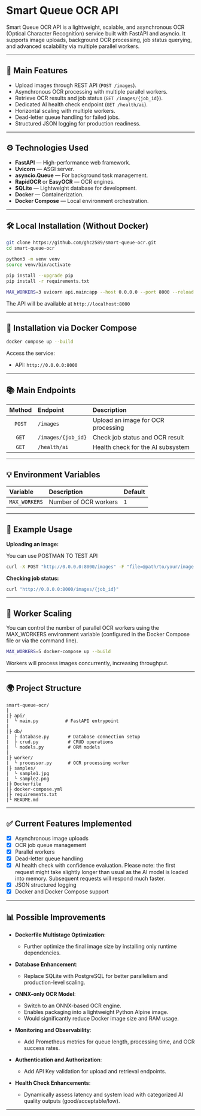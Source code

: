 # Smart Queue OCR API

Smart Queue OCR API is a lightweight, scalable, and asynchronous OCR (Optical Character Recognition) service built with FastAPI and asyncio. It supports image uploads, background OCR processing, job status querying, and advanced scalability via multiple parallel workers.

---

## 🚀 Main Features

- Upload images through REST API (`POST /images`).
- Asynchronous OCR processing with multiple parallel workers.
- Retrieve OCR results and job status (`GET /images/{job_id}`).
- Dedicated AI health check endpoint (`GET /health/ai`).
- Horizontal scaling with multiple workers.
- Dead-letter queue handling for failed jobs.
- Structured JSON logging for production readiness.

---

## ⚙️ Technologies Used

- **FastAPI** — High-performance web framework.
- **Uvicorn** — ASGI server.
- **asyncio.Queue** — For background task management.
- **RapidOCR** or **EasyOCR** — OCR engines.
- **SQLite** — Lightweight database for development.
- **Docker** — Containerization.
- **Docker Compose** — Local environment orchestration.

---

## 🛠️ Local Installation (Without Docker)

```bash
git clone https://github.com/ghc2589/smart-queue-ocr.git
cd smart-queue-ocr

python3 -m venv venv
source venv/bin/activate

pip install --upgrade pip
pip install -r requirements.txt

MAX_WORKERS=3 uvicorn api.main:app --host 0.0.0.0 --port 8000 --reload
```

The API will be available at `http://localhost:8000`

---

## 🐳 Installation via Docker Compose

```bash
docker compose up --build
```

Access the service:

- API: `http://0.0.0.0:8000`

---

## 📚 Main Endpoints

| Method | Endpoint | Description |
|:------:|:---------|:------------|
| `POST` | `/images` | Upload an image for OCR processing |
| `GET` | `/images/{job_id}` | Check job status and OCR result |
| `GET` | `/health/ai` | Health check for the AI subsystem |

---

## 💡 Environment Variables

| Variable | Description | Default |
|:---------|:------------|:--------|
| `MAX_WORKERS` | Number of OCR workers | `1` |

---

## 🎯 Example Usage

**Uploading an image:**

You can use POSTMAN TO TEST API

```bash
curl -X POST "http://0.0.0.0:8000/images" -F "file=@path/to/your/image.jpg"
```

**Checking job status:**

```bash
curl "http://0.0.0.0:8000/images/{job_id}"
```

---

## 🔄 Worker Scaling

You can control the number of parallel OCR workers using the MAX_WORKERS environment variable (configured in the Docker Compose file or via the command line).
```bash
MAX_WORKERS=5 docker-compose up --build
```

Workers will process images concurrently, increasing throughput.

---

## 🌍 Project Structure

```
smart-queue-ocr/
|
|├ api/
|  └ main.py          # FastAPI entrypoint
|
|├ db/
|  ├ database.py       # Database connection setup
|  ├ crud.py           # CRUD operations
|  └ models.py         # ORM models
|
|├ worker/
|  └ processor.py      # OCR processing worker
|├ samples/
|  └ sample1.jpg
|  └ sample2.png
|├ Dockerfile
|├ docker-compose.yml
|├ requirements.txt
|└ README.md
```

---

## ✅ Current Features Implemented

- [x] Asynchronous image uploads
- [x] OCR job queue management
- [x] Parallel workers
- [x] Dead-letter queue handling
- [x] AI health check with confidence evaluation. 
Please note: the first request might take slightly longer than usual as the AI model is loaded into memory. Subsequent requests will respond much faster.
- [x] JSON structured logging
- [x] Docker and Docker Compose support

---

## 📊 Possible Improvements

- **Dockerfile Multistage Optimization**:
  - Further optimize the final image size by installing only runtime dependencies.

- **Database Enhancement**:
  - Replace SQLite with PostgreSQL for better parallelism and production-level scaling.

- **ONNX-only OCR Model**:
  - Switch to an ONNX-based OCR engine.
  - Enables packaging into a lightweight Python Alpine image.
  - Would significantly reduce Docker image size and RAM usage.

- **Monitoring and Observability**:
  - Add Prometheus metrics for queue length, processing time, and OCR success rates.

- **Authentication and Authorization**:
  - Add API Key validation for upload and retrieval endpoints.

- **Health Check Enhancements**:
  - Dynamically assess latency and system load with categorized AI quality outputs (good/acceptable/low).

---

